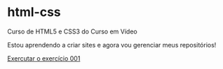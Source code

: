 # html-css
 Curso de HTML5 e CSS3 do Curso em Vídeo

 Estou aprendendo a criar sites e agora vou gerenciar meus repositórios!

 <a href="https://mariaisabelmart.github.io/html-css/exercicios/ex001/index.html">Exercutar o exercício 001</a>

